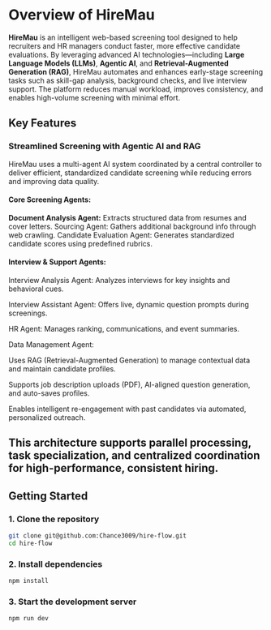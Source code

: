 # Overview of HireMau

**HireMau** is an intelligent web-based screening tool designed to help recruiters and HR managers conduct faster, more effective candidate evaluations. By leveraging advanced AI technologies—including **Large Language Models (LLMs)**, **Agentic AI**, and **Retrieval-Augmented Generation (RAG)**, HireMau automates and enhances early-stage screening tasks such as skill-gap analysis, background checks, and live interview support. The platform reduces manual workload, improves consistency, and enables high-volume screening with minimal effort.

## Key Features

### Streamlined Screening with Agentic AI and RAG
HireMau uses a multi-agent AI system coordinated by a central controller to deliver efficient, standardized candidate screening while reducing errors and improving data quality.

#### Core Screening Agents:

**Document Analysis Agent:** Extracts structured data from resumes and cover letters.
Sourcing Agent: Gathers additional background info through web crawling.
Candidate Evaluation Agent: Generates standardized candidate scores using predefined rubrics.

#### Interview & Support Agents:

Interview Analysis Agent: Analyzes interviews for key insights and behavioral cues.

Interview Assistant Agent: Offers live, dynamic question prompts during screenings.

HR Agent: Manages ranking, communications, and event summaries.

Data Management Agent:

Uses RAG (Retrieval-Augmented Generation) to manage contextual data and maintain candidate profiles.

Supports job description uploads (PDF), AI-aligned question generation, and auto-saves profiles.

Enables intelligent re-engagement with past candidates via automated, personalized outreach.

This architecture supports parallel processing, task specialization, and centralized coordination for high-performance, consistent hiring.
---

## Getting Started

### 1. Clone the repository
```bash
git clone git@github.com:Chance3009/hire-flow.git
cd hire-flow
```

### 2. Install dependencies
```bash
npm install
```

### 3. Start the development server
```bash
npm run dev
```

